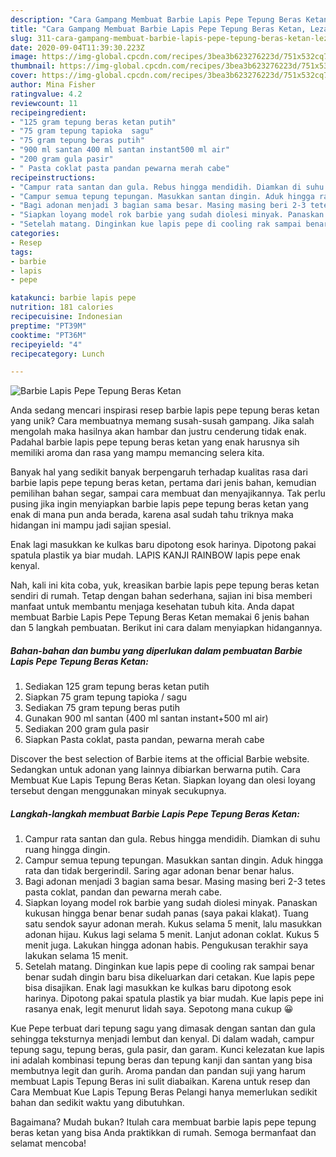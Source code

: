 ```yaml
---
description: "Cara Gampang Membuat Barbie Lapis Pepe Tepung Beras Ketan, Lezat"
title: "Cara Gampang Membuat Barbie Lapis Pepe Tepung Beras Ketan, Lezat"
slug: 311-cara-gampang-membuat-barbie-lapis-pepe-tepung-beras-ketan-lezat
date: 2020-09-04T11:39:30.223Z
image: https://img-global.cpcdn.com/recipes/3bea3b623276223d/751x532cq70/barbie-lapis-pepe-tepung-beras-ketan-foto-resep-utama.jpg
thumbnail: https://img-global.cpcdn.com/recipes/3bea3b623276223d/751x532cq70/barbie-lapis-pepe-tepung-beras-ketan-foto-resep-utama.jpg
cover: https://img-global.cpcdn.com/recipes/3bea3b623276223d/751x532cq70/barbie-lapis-pepe-tepung-beras-ketan-foto-resep-utama.jpg
author: Mina Fisher
ratingvalue: 4.2
reviewcount: 11
recipeingredient:
- "125 gram tepung beras ketan putih"
- "75 gram tepung tapioka  sagu"
- "75 gram tepung beras putih"
- "900 ml santan 400 ml santan instant500 ml air"
- "200 gram gula pasir"
- " Pasta coklat pasta pandan pewarna merah cabe"
recipeinstructions:
- "Campur rata santan dan gula. Rebus hingga mendidih. Diamkan di suhu ruang hingga dingin."
- "Campur semua tepung tepungan. Masukkan santan dingin. Aduk hingga rata dan tidak bergerindil. Saring agar adonan benar benar halus."
- "Bagi adonan menjadi 3 bagian sama besar. Masing masing beri 2-3 tetes pasta coklat, pandan dan pewarna merah cabe."
- "Siapkan loyang model rok barbie yang sudah diolesi minyak. Panaskan kukusan hingga benar benar sudah panas (saya pakai klakat). Tuang satu sendok sayur adonan merah. Kukus selama 5 menit, lalu masukkan adonan hijau. Kukus lagi selama 5 menit. Lanjut adonan coklat. Kukus 5 menit juga. Lakukan hingga adonan habis. Pengukusan terakhir saya lakukan selama 15 menit."
- "Setelah matang. Dinginkan kue lapis pepe di cooling rak sampai benar benar sudah dingin baru bisa dikeluarkan dari cetakan. Kue lapis pepe bisa disajikan. Enak lagi masukkan ke kulkas baru dipotong esok harinya. Dipotong pakai spatula plastik ya biar mudah. Kue lapis pepe ini rasanya enak, legit menurut lidah saya. Sepotong mana cukup 😀"
categories:
- Resep
tags:
- barbie
- lapis
- pepe

katakunci: barbie lapis pepe 
nutrition: 181 calories
recipecuisine: Indonesian
preptime: "PT39M"
cooktime: "PT36M"
recipeyield: "4"
recipecategory: Lunch

---
```



![Barbie Lapis Pepe Tepung Beras Ketan](https://img-global.cpcdn.com/recipes/3bea3b623276223d/751x532cq70/barbie-lapis-pepe-tepung-beras-ketan-foto-resep-utama.jpg)

Anda sedang mencari inspirasi resep barbie lapis pepe tepung beras ketan yang unik? Cara membuatnya memang susah-susah gampang. Jika salah mengolah maka hasilnya akan hambar dan justru cenderung tidak enak. Padahal barbie lapis pepe tepung beras ketan yang enak harusnya sih memiliki aroma dan rasa yang mampu memancing selera kita.

Banyak hal yang sedikit banyak berpengaruh terhadap kualitas rasa dari barbie lapis pepe tepung beras ketan, pertama dari jenis bahan, kemudian pemilihan bahan segar, sampai cara membuat dan menyajikannya. Tak perlu pusing jika ingin menyiapkan barbie lapis pepe tepung beras ketan yang enak di mana pun anda berada, karena asal sudah tahu triknya maka hidangan ini mampu jadi sajian spesial.

Enak lagi masukkan ke kulkas baru dipotong esok harinya. Dipotong pakai spatula plastik ya biar mudah. LAPIS KANJI RAINBOW lapis pepe enak kenyal.


Nah, kali ini kita coba, yuk, kreasikan barbie lapis pepe tepung beras ketan sendiri di rumah. Tetap dengan bahan sederhana, sajian ini bisa memberi manfaat untuk membantu menjaga kesehatan tubuh kita. Anda dapat membuat Barbie Lapis Pepe Tepung Beras Ketan memakai 6 jenis bahan dan 5 langkah pembuatan. Berikut ini cara dalam menyiapkan hidangannya.

<!--inarticleads1-->

##### Bahan-bahan dan bumbu yang diperlukan dalam pembuatan Barbie Lapis Pepe Tepung Beras Ketan:

1. Sediakan 125 gram tepung beras ketan putih
1. Siapkan 75 gram tepung tapioka / sagu
1. Sediakan 75 gram tepung beras putih
1. Gunakan 900 ml santan (400 ml santan instant+500 ml air)
1. Sediakan 200 gram gula pasir
1. Siapkan  Pasta coklat, pasta pandan, pewarna merah cabe


Discover the best selection of Barbie items at the official Barbie website. Sedangkan untuk adonan yang lainnya dibiarkan berwarna putih. Cara Membuat Kue Lapis Tepung Beras Ketan. Siapkan loyang dan olesi loyang tersebut dengan menggunakan minyak secukupnya. 

<!--inarticleads2-->

##### Langkah-langkah membuat Barbie Lapis Pepe Tepung Beras Ketan:

1. Campur rata santan dan gula. Rebus hingga mendidih. Diamkan di suhu ruang hingga dingin.
1. Campur semua tepung tepungan. Masukkan santan dingin. Aduk hingga rata dan tidak bergerindil. Saring agar adonan benar benar halus.
1. Bagi adonan menjadi 3 bagian sama besar. Masing masing beri 2-3 tetes pasta coklat, pandan dan pewarna merah cabe.
1. Siapkan loyang model rok barbie yang sudah diolesi minyak. Panaskan kukusan hingga benar benar sudah panas (saya pakai klakat). Tuang satu sendok sayur adonan merah. Kukus selama 5 menit, lalu masukkan adonan hijau. Kukus lagi selama 5 menit. Lanjut adonan coklat. Kukus 5 menit juga. Lakukan hingga adonan habis. Pengukusan terakhir saya lakukan selama 15 menit.
1. Setelah matang. Dinginkan kue lapis pepe di cooling rak sampai benar benar sudah dingin baru bisa dikeluarkan dari cetakan. Kue lapis pepe bisa disajikan. Enak lagi masukkan ke kulkas baru dipotong esok harinya. Dipotong pakai spatula plastik ya biar mudah. Kue lapis pepe ini rasanya enak, legit menurut lidah saya. Sepotong mana cukup 😀


Kue Pepe terbuat dari tepung sagu yang dimasak dengan santan dan gula sehingga teksturnya menjadi lembut dan kenyal. Di dalam wadah, campur tepung sagu, tepung beras, gula pasir, dan garam. Kunci kelezatan kue lapis ini adalah kombinasi tepung beras dan tepung kanji dan santan yang bisa membutnya legit dan gurih. Aroma pandan dan pandan suji yang harum membuat Lapis Tepung Beras ini sulit diabaikan. Karena untuk resep dan Cara Membuat Kue Lapis Tepung Beras Pelangi hanya memerlukan sedikit bahan dan sedikit waktu yang dibutuhkan. 

Bagaimana? Mudah bukan? Itulah cara membuat barbie lapis pepe tepung beras ketan yang bisa Anda praktikkan di rumah. Semoga bermanfaat dan selamat mencoba!
